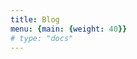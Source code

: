 ```yaml
---
title: Blog
menu: {main: {weight: 40}}
# type: "docs"
---
```


<!-- This is the **blog** section.

Files in these directories will be listed in reverse chronological order. -->

